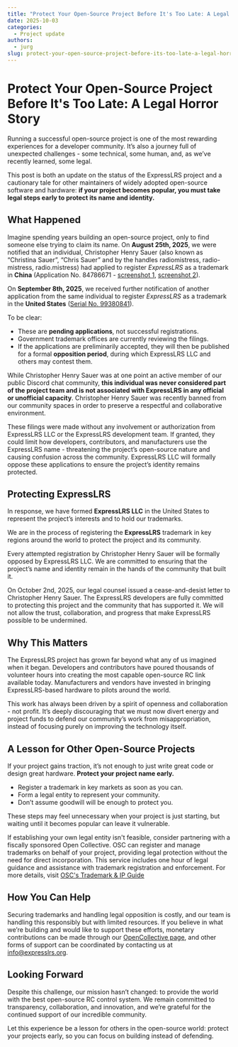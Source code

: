 ```yaml
---
title: "Protect Your Open-Source Project Before It's Too Late: A Legal Horror Story"
date: 2025-10-03
categories:
  - Project update
authors:
  - jurg
slug: protect-your-open-source-project-before-its-too-late-a-legal-horror-story
---
```


# **Protect Your Open-Source Project Before It's Too Late: A Legal Horror Story**

Running a successful open-source project is one of the most rewarding experiences for a developer community. It’s also a
journey full of unexpected challenges \- some technical, some human, and, as we’ve recently learned, some legal.

This post is both an update on the status of the ExpressLRS project and a cautionary tale for other maintainers of
widely adopted open-source software and hardware: **if your project becomes popular, you must take legal steps early to
protect its name and identity.**

## **What Happened**

Imagine spending years building an open-source project, only to find someone else trying to claim its name. On **August
25th, 2025**, we were notified that an individual, Christopher Henry Sauer (also known as “Christina Sauer”, “Chris
Sauer” and by the handles radiomistress, radio-mistress, radio.mistress) had applied to
register *ExpressLRS* as a trademark in **China** (Application No.
84786671 - [screenshot 1](../../../../../assets/images/blog/001-protect-your-open-source-project-before-its-too-late/cn1.jpg), [screenshot 2](../../../../../assets/images/blog/001-protect-your-open-source-project-before-its-too-late/cn2.jpg)).

On **September 8th, 2025**, we received further notification of another application from the same individual to register
*ExpressLRS* as a trademark in the **United States**
([Serial No. 99380841](https://tsdr.uspto.gov/#caseNumber=99380841&caseSearchType=US_APPLICATION&caseType=DEFAULT&searchType=statusSearch)).

<!-- more -->

To be clear:

* These are **pending applications**, not successful registrations.
* Government trademark offices are currently reviewing the filings.
* If the applications are preliminarily accepted, they will then be published for a formal **opposition period**, during
  which ExpressLRS LLC and others may contest them.

While Christopher Henry Sauer was at one point an active member of our public Discord chat community, **this individual
was never considered part of the project team and is not associated with ExpressLRS in any official or unofficial
capacity**. Christopher Henry Sauer was recently banned from our community spaces in order to preserve a respectful and
collaborative environment.

These filings were made without any involvement or authorization from ExpressLRS LLC or the ExpressLRS development team.
If granted, they could limit how developers, contributors, and manufacturers use the ExpressLRS name \- threatening the
project’s open-source nature and causing confusion across the community. ExpressLRS LLC will formally oppose these
applications to ensure the project’s identity remains protected.

## **Protecting ExpressLRS**

In response, we have formed **ExpressLRS LLC** in the United States to represent the project’s interests and to hold our
trademarks.

We are in the process of registering the **ExpressLRS** trademark in key regions around the world to protect the project
and its community.

Every attempted registration by Christopher Henry Sauer will be formally opposed by ExpressLRS LLC. We are committed to
ensuring that the project’s name and identity remain in the hands of the community that built it.

On October 2nd, 2025, our legal counsel issued a cease-and-desist letter to Christopher Henry Sauer. The ExpressLRS
developers are fully committed to protecting this project and the community that has supported it. We will not allow the
trust, collaboration, and progress that make ExpressLRS possible to be undermined.

## **Why This Matters**

The ExpressLRS project has grown far beyond what any of us imagined when it began. Developers and contributors have
poured thousands of volunteer hours into creating the most capable open-source RC link available today. Manufacturers
and vendors have invested in bringing ExpressLRS-based hardware to pilots around the world.

This work has always been driven by a spirit of openness and collaboration \- not profit. It’s deeply discouraging that
we must now divert energy and project funds to defend our community’s work from misappropriation, instead of focusing
purely on improving the technology itself.

## **A Lesson for Other Open-Source Projects**

If your project gains traction, it’s not enough to just write great code or design great hardware. **Protect your
project name early.**

* Register a trademark in key markets as soon as you can.
* Form a legal entity to represent your community.
* Don’t assume goodwill will be enough to protect you.

These steps may feel unnecessary when your project is just starting, but waiting until it becomes popular can leave it
vulnerable.

If establishing your own legal entity isn't feasible, consider partnering with a fiscally sponsored Open Collective. OSC
can register and manage trademarks on behalf of your project, providing legal protection without the need for direct
incorporation. This service includes one hour of legal guidance and assistance with trademark registration and
enforcement. For more details,
visit [OSC's Trademark & IP Guide](https://docs.oscollective.org/for-hosted-member-projects/trademarks-and-ip?utm_source=chatgpt.com)

## **How You Can Help**

Securing trademarks and handling legal opposition is costly, and our team is handling this responsibly but with limited
resources. If you believe in what we’re building and would like to support these efforts, monetary contributions can be
made through our [OpenCollective page](https://opencollective.com/expresslrs), and other forms of support can be
coordinated by contacting us at [info@expresslrs.org](mailto:info@expresslrs.org).

## **Looking Forward**

Despite this challenge, our mission hasn’t changed: to provide the world with the best open-source RC control system. We
remain committed to transparency, collaboration, and innovation, and we’re grateful for the continued support of our
incredible community.

Let this experience be a lesson for others in the open-source world: protect your projects early, so you can focus on
building instead of defending.
